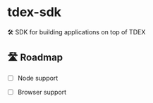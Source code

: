 # tdex-sdk
 🛠 SDK for building applications on top of TDEX


## 🛣 Roadmap

* [ ] Node support
* [ ] Browser support
 
